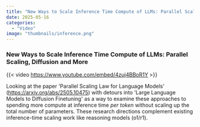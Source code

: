 ```yaml
---
title: "New Ways to Scale Inference Time Compute of LLMs: Parallel Scaling, Diffusion and More"
date: 2025-05-16
categories: 
  - "Video"
image: "thumbnails/inference.png"
---
```


### New Ways to Scale Inference Time Compute of LLMs: Parallel Scaling, Diffusion and More

{{< video https://www.youtube.com/embed/4zuj4BBoR1Y >}}

Looking at the paper 'Parallel Scaling Law for Language Models' (https://arxiv.org/abs/2505.10475) with detours into 'Large Language Models to Diffusion Finetuning' as a way to examine these approaches to spending more compute at inference time *per token* without scaling up the total number of parameters. These research directions complement existing inference-time scaling work like reasoning models (o1/r1).